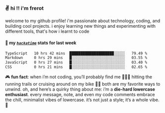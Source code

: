 ### ✌️ hi !! i'm frerot

welcome to my github profile! i'm passionate about technology, coding, and
building cool projects. i enjoy learning new things and experimenting with
different tools, that's how i learnt to code

#### 📡 my [_`hackatime`_](https://waka.hackclub.com/) stats for last week

<!--START_SECTION:waka-->

```txt
TypeScript   10 hrs 42 mins  ████████████████████░░░░░   79.49 %
Markdown     0 hrs 29 mins   █░░░░░░░░░░░░░░░░░░░░░░░░   03.55 %
JavaScript   0 hrs 27 mins   █░░░░░░░░░░░░░░░░░░░░░░░░   03.40 %
CSS          0 hrs 21 mins   █░░░░░░░░░░░░░░░░░░░░░░░░   02.65 %
```

<!--END_SECTION:waka-->

🎮 **fun fact**: when i’m not coding, you’ll probably find me 🏃🏽‍♂️ hitting the running trails or cruising around on my bike 🚴‍♂️ both are my favorite
ways to unwind. oh, and here’s a quirky thing about me: i’m a **die-hard
lowercase enthusiast**. every message, note, and even my code comments embrace
the chill, minimalist vibes of lowercase. it’s not just a style; it’s a whole
vibe. 🤘
